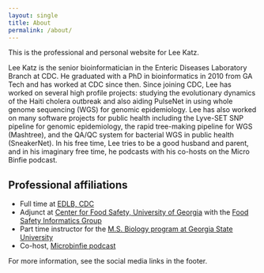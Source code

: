 ```yaml
---
layout: single 
title: About
permalink: /about/
---
```


This is the professional and personal website for Lee Katz.

Lee Katz is the senior bioinformatician in the Enteric Diseases Laboratory Branch at CDC.  He graduated with a PhD in bioinformatics in 2010 from GA Tech and has worked at CDC since then.  Since joining CDC, Lee has worked on several high profile projects: studying the evolutionary dynamics of the Haiti cholera outbreak and also aiding PulseNet in using whole genome sequencing (WGS) for genomic epidemiology.  Lee has also worked on many software projects for public health including the Lyve-SET SNP pipeline for genomic epidemiology, the rapid tree-making pipeline for WGS (Mashtree), and the QA/QC system for bacterial WGS in public health (SneakerNet).  In his free time, Lee tries to be a good husband and parent, and in his imaginary free time, he podcasts with his co-hosts on the Micro Binfie podcast.

## Professional affiliations

* Full time at [EDLB, CDC](https://www.cdc.gov/ncezid/dfwed/edlb/index.html)
* Adjunct at [Center for Food Safety, University of Georgia](https://cfs.caes.uga.edu/) with the [Food Safety Informatics Group](https://www.denglab.site/)
* Part time instructor for the [M.S. Biology program at Georgia State University](https://cas.gsu.edu/program/biology-ms/)
* Co-host, [Microbinfie podcast](https://microbinfie.github.io)

For more information, see the social media links in the footer.
